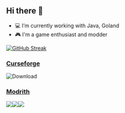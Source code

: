 ## Hi there 👋

- 💻 I’m currently working with Java, Goland
- 🎮 I'm a game enthusiast and modder


[![GitHub Streak](https://streak-stats.demolab.com?user=foolsix&theme=tokyonight&card_width=600&card_height=200)](https://git.io/streak-stats)  

### [Curseforge](https://www.curseforge.com/members/foolsix6/)
![Download](https://cf.way2muchnoise.eu/author/foolsix6.svg)
### [Modrith](https://modrinth.com/user/FOOLSIX)
![](https://img.shields.io/modrinth/dt/TuSTyEIp)![](https://img.shields.io/modrinth/dt/Ry0mgP2K)![](https://img.shields.io/modrinth/dt/wwGOjWgR)

